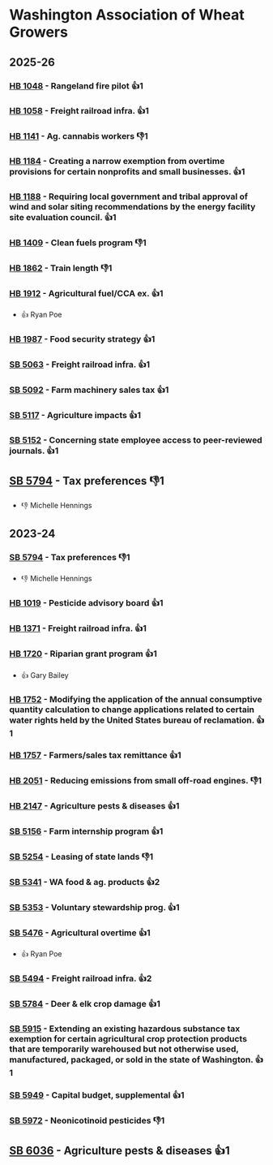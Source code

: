 # Washington Association of Wheat Growers
## 2025-26

### [HB 1048](/bill/2025-26/hb/1048/) - Rangeland fire pilot 👍1  

### [HB 1058](/bill/2025-26/hb/1058/) - Freight railroad infra. 👍1  

### [HB 1141](/bill/2025-26/hb/1141/) - Ag. cannabis workers  👎1 

### [HB 1184](/bill/2025-26/hb/1184/) - Creating a narrow exemption from overtime provisions for certain nonprofits and small businesses. 👍1  

### [HB 1188](/bill/2025-26/hb/1188/) - Requiring local government and tribal approval of wind and solar siting recommendations by the energy facility site evaluation council. 👍1  

### [HB 1409](/bill/2025-26/hb/1409/) - Clean fuels program  👎1 

### [HB 1862](/bill/2025-26/hb/1862/) - Train length  👎1 

### [HB 1912](/bill/2025-26/hb/1912/) - Agricultural fuel/CCA ex. 👍1  
* 👍 Ryan Poe

### [HB 1987](/bill/2025-26/hb/1987/) - Food security strategy 👍1  

### [SB 5063](/bill/2025-26/sb/5063/) - Freight railroad infra. 👍1  

### [SB 5092](/bill/2025-26/sb/5092/) - Farm machinery sales tax 👍1  

### [SB 5117](/bill/2025-26/sb/5117/) - Agriculture impacts 👍1  

### [SB 5152](/bill/2025-26/sb/5152/) - Concerning state employee access to peer-reviewed journals. 👍1  

## [SB 5794](/bill/2025-26/sb/5794/) - Tax preferences  👎1 
* 👎 Michelle Hennings

## 2023-24

### [SB 5794](/bill/2023-24/sb/5794/) - Tax preferences  👎1 
* 👎 Michelle Hennings

### [HB 1019](/bill/2023-24/hb/1019/) - Pesticide advisory board 👍1  

### [HB 1371](/bill/2023-24/hb/1371/) - Freight railroad infra. 👍1  

### [HB 1720](/bill/2023-24/hb/1720/) - Riparian grant program 👍1  
* 👍 Gary Bailey

### [HB 1752](/bill/2023-24/hb/1752/) - Modifying the application of the annual consumptive quantity calculation to change applications related to certain water rights held by the United States bureau of reclamation. 👍1  

### [HB 1757](/bill/2023-24/hb/1757/) - Farmers/sales tax remittance 👍1  

### [HB 2051](/bill/2023-24/hb/2051/) - Reducing emissions from small off-road engines.  👎1 

### [HB 2147](/bill/2023-24/hb/2147/) - Agriculture pests & diseases 👍1  

### [SB 5156](/bill/2023-24/sb/5156/) - Farm internship program 👍1  

### [SB 5254](/bill/2023-24/sb/5254/) - Leasing of state lands  👎1 

### [SB 5341](/bill/2023-24/sb/5341/) - WA food & ag. products 👍2  

### [SB 5353](/bill/2023-24/sb/5353/) - Voluntary stewardship prog. 👍1  

### [SB 5476](/bill/2023-24/sb/5476/) - Agricultural overtime 👍1  
* 👍 Ryan Poe

### [SB 5494](/bill/2023-24/sb/5494/) - Freight railroad infra. 👍2  

### [SB 5784](/bill/2023-24/sb/5784/) - Deer & elk crop damage 👍1  

### [SB 5915](/bill/2023-24/sb/5915/) - Extending an existing hazardous substance tax exemption for certain agricultural crop protection products that are temporarily warehoused but not otherwise used, manufactured, packaged, or sold in the state of Washington. 👍1  

### [SB 5949](/bill/2023-24/sb/5949/) - Capital budget, supplemental 👍1  

### [SB 5972](/bill/2023-24/sb/5972/) - Neonicotinoid pesticides  👎1 

## [SB 6036](/bill/2023-24/sb/6036/) - Agriculture pests & diseases 👍1  
